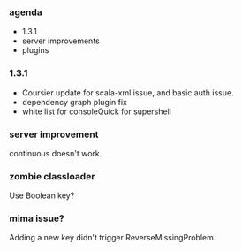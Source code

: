 ### agenda
- 1.3.1
- server improvements
- plugins

### 1.3.1

- Coursier update for scala-xml issue, and basic auth issue.
- dependency graph plugin fix
- white list for consoleQuick for supershell

### server improvement

continuous doesn't work.

### zombie classloader
Use Boolean key?

### mima issue?

Adding a new key didn't trigger ReverseMissingProblem.



